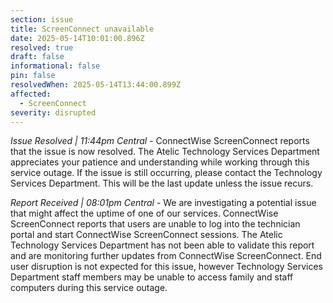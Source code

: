 ```yaml
---
section: issue
title: ScreenConnect unavailable
date: 2025-05-14T10:01:00.896Z
resolved: true
draft: false
informational: false
pin: false
resolvedWhen: 2025-05-14T13:44:00.899Z
affected:
  - ScreenConnect
severity: disrupted
---
```

*Issue Resolved | 11:44pm Central* - ConnectWise ScreenConnect reports that the issue is now resolved. The Atelic Technology Services Department appreciates your patience and understanding while working through this service outage. If the issue is still occurring, please contact the Technology Services Department. This will be the last update unless the issue recurs.

*Report Received | 08:01pm Central* - We are investigating a potential issue that might affect the uptime of one of our services. ConnectWise ScreenConnect reports that users are unable to log into the technician portal and start ConnectWise ScreenConnect sessions. The Atelic Technology Services Department has not been able to validate this report and are monitoring further updates from ConnectWise ScreenConnect. End user disruption is not expected for this issue, however Technology Services Department staff members may be unable to access family and staff computers during this service outage.